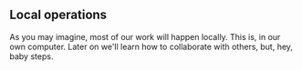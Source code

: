 ## Local operations

As you may imagine, most of our work will happen locally. This is, in our own computer. Later on we'll learn how to collaborate with others, but, hey, baby steps.

